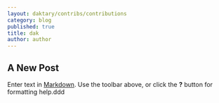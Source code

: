 ```yaml
---
layout: daktary/contribs/contributions
category: blog
published: true
title: dak
author: author
---
```


## A New Post

Enter text in [Markdown](http://daringfireball.net/projects/markdown/). Use the toolbar above, or click the **?** button for formatting help.ddd